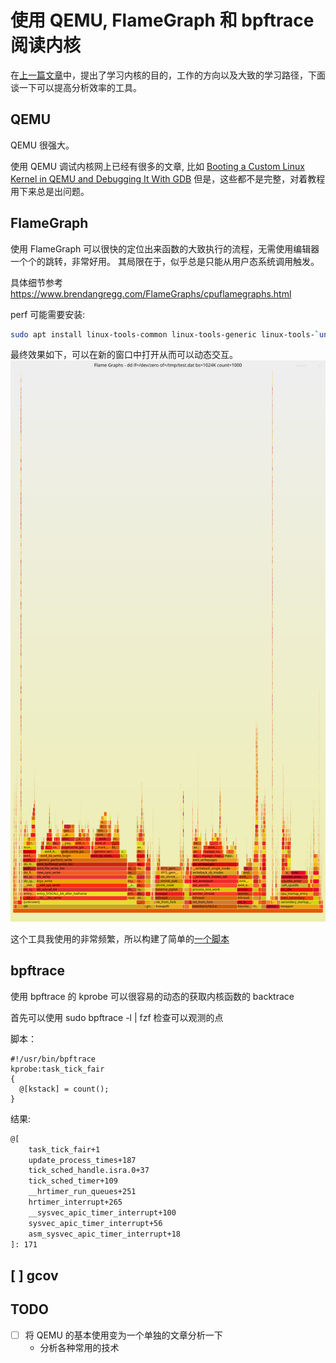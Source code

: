 # 使用 QEMU, FlameGraph 和 bpftrace 阅读内核

在[上一篇文章](https://martins3.github.io/learn-linux-kernel.html)中，提出了学习内核的目的，工作的方向以及大致的学习路径，下面谈一下可以提高分析效率的工具。

## QEMU
QEMU 很强大。

使用 QEMU 调试内核网上已经有很多的文章, 比如 [Booting a Custom Linux Kernel in QEMU and Debugging It With GDB](http://nickdesaulniers.github.io/blog/2018/10/24/booting-a-custom-linux-kernel-in-qemu-and-debugging-it-with-gdb/)
但是，这些都不是完整，对着教程用下来总是出问题。

## FlameGraph
使用 FlameGraph 可以很快的定位出来函数的大致执行的流程，无需使用编辑器一个个的跳转，非常好用。
其局限在于，似乎总是只能从用户态系统调用触发。

具体细节参考 https://www.brendangregg.com/FlameGraphs/cpuflamegraphs.html

perf 可能需要安装:
```sh
sudo apt install linux-tools-common linux-tools-generic linux-tools-`uname -r`
```

最终效果如下，可以在新的窗口中打开从而可以动态交互。
![](./img/dd.svg)

这个工具我使用的非常频繁，所以构建了简单的[一个脚本](https://github.com/Martins3/Martins3.github.io/blob/master/docs/kernel/code/flamegraph.sh)

## bpftrace
使用 bpftrace 的 kprobe 可以很容易的动态的获取内核函数的 backtrace

首先可以使用 sudo bpftrace -l | fzf 检查可以观测的点

脚本：
```bt
#!/usr/bin/bpftrace
kprobe:task_tick_fair
{
  @[kstack] = count();
}
```

结果:
```txt
@[
    task_tick_fair+1
    update_process_times+187
    tick_sched_handle.isra.0+37
    tick_sched_timer+109
    __hrtimer_run_queues+251
    hrtimer_interrupt+265
    __sysvec_apic_timer_interrupt+100
    sysvec_apic_timer_interrupt+56
    asm_sysvec_apic_timer_interrupt+18
]: 171
```

## [ ] gcov

## TODO
- [ ] 将 QEMU 的基本使用变为一个单独的文章分析一下
  - 分析各种常用的技术
